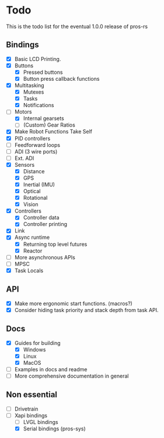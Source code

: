 # Todo

This is the todo list for the eventual 1.0.0 release of pros-rs

## Bindings

* [X] Basic LCD Printing.
* [X] Buttons
  * [X] Pressed buttons
  * [X] Button press callback functions
* [X] Multitasking
  * [X] Mutexes
  * [X] Tasks
  * [X] Notifications
* [ ] Motors
  * [x] Internal gearsets
  * [ ] (Custom) Gear Ratios
* [X] Make Robot Functions Take Self
* [X] PID controllers
* [ ] Feedforward loops
* [ ] ADI (3 wire ports)
* [ ] Ext. ADI
* [X] Sensors
  * [X] Distance
  * [X] GPS
  * [x] Inertial (IMU)
  * [x] Optical
  * [X] Rotational
  * [X] Vision
* [X] Controllers
  * [X] Controller data
  * [x] Controller printing
* [X] Link
* [X] Async runtime
  * [X] Returning top level futures
  * [X] Reactor
* [ ] More asynchronous APIs 
* [ ] MPSC
* [X] Task Locals 

## API

* [X] Make more ergonomic start functions. (macros?)
* [X] Consider hiding task priority and stack depth from task API.

## Docs

* [X] Guides for building
  * [X] Windows
  * [X] Linux
  * [X] MacOS
* [ ] Examples in docs and readme
* [ ] More comprehensive documentation in general

## Non essential

* [ ] Drivetrain
* [ ] Xapi bindings
  * [ ] LVGL bindings
  * [X] Serial bindings (pros-sys)
